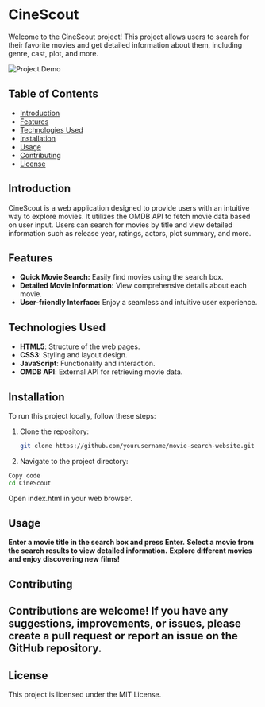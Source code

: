 # CineScout

Welcome to the CineScout project! This project allows users to search for their favorite movies and get detailed information about them, including genre, cast, plot, and more.

![Project Demo](demo.png)

## Table of Contents

- [Introduction](#introduction)
- [Features](#features)
- [Technologies Used](#technologies-used)
- [Installation](#installation)
- [Usage](#usage)
- [Contributing](#contributing)
- [License](#license)

## Introduction

CineScout is a web application designed to provide users with an intuitive way to explore movies. It utilizes the OMDB API to fetch movie data based on user input. Users can search for movies by title and view detailed information such as release year, ratings, actors, plot summary, and more.

## Features

- **Quick Movie Search:** Easily find movies using the search box.
- **Detailed Movie Information:** View comprehensive details about each movie.
- **User-friendly Interface:** Enjoy a seamless and intuitive user experience.

## Technologies Used

- **HTML5**: Structure of the web pages.
- **CSS3**: Styling and layout design.
- **JavaScript**: Functionality and interaction.
- **OMDB API**: External API for retrieving movie data.

## Installation

To run this project locally, follow these steps:

1. Clone the repository:
   ```bash
   git clone https://github.com/yourusername/movie-search-website.git

2. Navigate to the project directory:
```bash
Copy code
cd CineScout
```
Open index.html in your web browser.

## Usage
**Enter a movie title in the search box and press Enter.**
**Select a movie from the search results to view detailed information.**
**Explore different movies and enjoy discovering new films!**

## Contributing
## Contributions are welcome! If you have any suggestions, improvements, or issues, please create a pull request or report an issue on the GitHub repository.

## License
This project is licensed under the MIT License.


